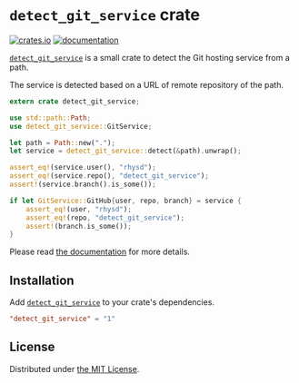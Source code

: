 `detect_git_service` crate
==========================
[![crates.io][crate-badge]][crate]
[![documentation][doc-badge]][doc]
<!-- [![CI on Linux and macOS][travis-ci-badge]][travis-ci] -->
<!-- [![CI on Windows][appveyor-badge]][appveyor] -->

[`detect_git_service`][crate] is a small crate to detect the Git hosting service from a path.

The service is detected based on a URL of remote repository of the path.

```rust
extern crate detect_git_service;

use std::path::Path;
use detect_git_service::GitService;

let path = Path::new(".");
let service = detect_git_service::detect(&path).unwrap();

assert_eq!(service.user(), "rhysd");
assert_eq!(service.repo(), "detect_git_service");
assert!(service.branch().is_some());

if let GitService::GitHub{user, repo, branch} = service {
    assert_eq!(user, "rhysd");
    assert_eq!(repo, "detect_git_service");
    assert!(branch.is_some());
}
```

Please read [the documentation][doc] for more details.



## Installation

Add [`detect_git_service`][crate] to your crate's dependencies.

```toml
"detect_git_service" = "1"
```



## License

Distributed under [the MIT License](LICENSE).

[proj]: https://rhysd.github.io/detect_git_service
[crate]: https://crates.io/crates/detect_git_service
[crate-badge]: https://img.shields.io/crates/v/detect_git_service.svg
[doc-badge]: https://docs.rs/detect_git_service/badge.svg
[doc]: https://docs.rs/detect_git_service
<!-- [appveyor-badge]: https://ci.appveyor.com/api/projects/status/hogehoge?svg=true -->
<!-- [appveyor]: https://ci.appveyor.com/project/rhysd/detect_git_service/branch/master           -->
<!-- [travis-ci-badge]: https://travis-ci.org/rhysd/detect_git_service.svg?branch=master          -->
<!-- [travis-ci]: https://travis-ci.org/rhysd/detect_git_service                                  -->

